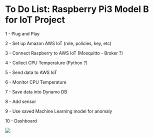 # To Do List: Raspberry Pi3 Model B for IoT Project

1 - Plug and Play  

2 - Set up Amazon AWS IoT (role, policies, key, etc)  

3 - Connect Raspberry to AWS IoT (Mosquitto - Broker ?)  

4 - Collect CPU Temperature (Python ?)  

5 - Send data to AWS IoT  

6 - Monitor CPU Temperature  

7 - Save data into Dynamo DB  

8 - Add sensor  

9 - Use saved Machine Learning model for anomaly  

10 - Dashboard  

<img src=https://github.com/RubensZimbres/Repo-2018/blob/master/Raspberry%20Pi3%20B%20-%20IoT%20Project/Pictures/Raspberry%20Pi3.png>
